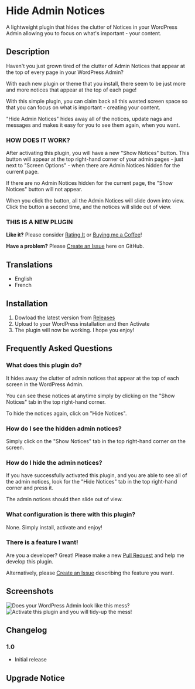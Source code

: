 # Hide Admin Notices

A lightweight plugin that hides the clutter of Notices in your WordPress Admin allowing you to focus on what's important - your content.

## Description

Haven't you just grown tired of the clutter of Admin Notices that appear at the top of every page in your WordPress Admin?

With each new plugin or theme that you install, there seem to be just more and more notices that appear at the top of each page! 

With this simple plugin, you can claim back all this wasted screen space so that you can focus on what is important - creating your content.

"Hide Admin Notices" hides away all of the notices, update nags and messages and makes it easy for you to see them again, when you want.

### HOW DOES IT WORK?

After activating this plugin, you will have a new "Show Notices" button. This button will appear at the top right-hand corner 
of your admin pages - just next to "Screen Options" - when there are Admin Notices hidden for the current page.

If there are no Admin Notices hidden for the current page, the "Show Notices" button will not appear.

When you click the button, all the Admin Notices will slide down into view. Click the button a second time, and the notices will slide out of view.

### THIS IS A NEW PLUGIN

**Like it?** Please consider [Rating It](https://wordpress.org/support/plugin/hide-admin-notices/reviews/?filter=5) or [Buying me a Coffee](https://www.buymeacoffee.com/jonpontet)!

**Have a problem?** Please [Create an Issue](https://github.com/jonpontet/hide-admin-notices/issues/new/choose) here on GitHub. 

## Translations

* English
* French

## Installation

1. Dowload the latest version from [Releases](https://github.com/jonpontet/hide-admin-notices/releases)
2. Upload to your WordPress installation and then Activate
4. The plugin will now be working. I hope you enjoy!

## Frequently Asked Questions

### What does this plugin do?

It hides away the clutter of admin notices that appear at the top of each screen in the WordPress Admin.

You can see these notices at anytime simply by clicking on the "Show Notices" tab in the top right-hand corner.

To hide the notices again, click on "Hide Notices".

### How do I see the hidden admin notices?

Simply click on the "Show Notices" tab in the top right-hand corner on the screen.

### How do I hide the admin notices?

If you have successfully activated this plugin, and you are able to see all of the admin notices, look for the "Hide Notices" tab in the top right-hand corner and press it.

The admin notices should then slide out of view.

### What configuration is there with this plugin?

None. Simply install, activate and enjoy!

### There is a feature I want!

Are you a developer? Great! Please make a new [Pull Request](https://github.com/jonpontet/hide-admin-notices/compare) and help me develop this plugin.

Alternatively, please [Create an Issue](https://github.com/jonpontet/hide-admin-notices/issues/new/choose) describing the feature you want.

## Screenshots

![Does your WordPress Admin look like this mess?](https://github.com/jonpontet/hide-admin-notices/.github/screenshot-1.png)
![Activate this plugin and you will tidy-up the mess!](https://github.com/jonpontet/hide-admin-notices/.github/screenshot-2.png)

## Changelog

### 1.0
* Initial release

## Upgrade Notice